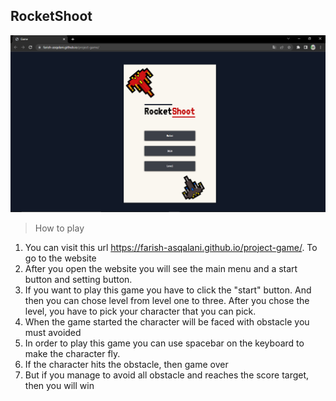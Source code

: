 ## RocketShoot

![image info](img/ss1.png)

> How to play

1. You can visit this url https://farish-asqalani.github.io/project-game/. To go to the website
2. After you open the website you will see the main menu and a start button and setting button.
3. If you want to play this game you have to click the "start" button. And then you can chose level from level one to three. After you chose the level, you have to pick your character that you can pick.
4. When the game started the character will be faced with obstacle you must avoided
5. In order to play this game you can use spacebar on the keyboard to make the character fly.
6. If the character hits the obstacle, then game over
7. But if you manage to avoid all obstacle and reaches the score target, then you will win
